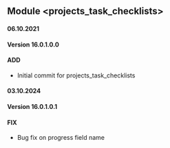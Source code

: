 ## Module <projects_task_checklists>

#### 06.10.2021
#### Version 16.0.1.0.0
#### ADD
- Initial commit for projects_task_checklists

#### 03.10.2024
#### Version 16.0.1.0.1
#### FIX
- Bug fix on progress field name
